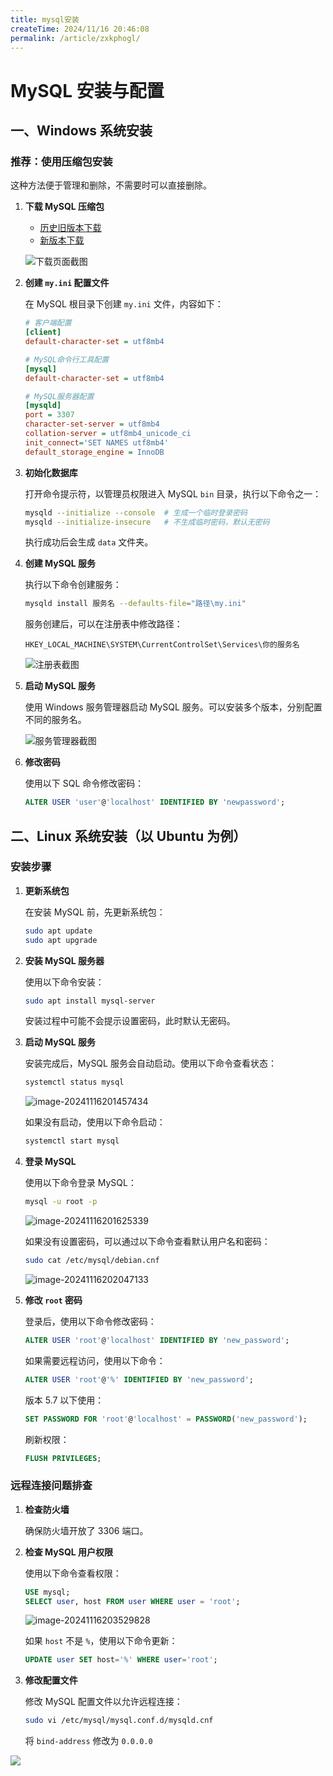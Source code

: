```yaml
---
title: mysql安装
createTime: 2024/11/16 20:46:08
permalink: /article/zxkphogl/
---
```

# MySQL 安装与配置

## 一、Windows 系统安装

### 推荐：使用压缩包安装

这种方法便于管理和删除，不需要时可以直接删除。

1. **下载 MySQL 压缩包**

   - [历史旧版本下载](https://downloads.mysql.com/archives/community/)
   - [新版本下载](https://dev.mysql.com/downloads/mysql/)

   ![下载页面截图](./img/091d76077a1e0c165e8c97de8902c0dc.png)

2. **创建 `my.ini` 配置文件**

   在 MySQL 根目录下创建 `my.ini` 文件，内容如下：

   ```ini
   # 客户端配置
   [client]
   default-character-set = utf8mb4

   # MySQL命令行工具配置
   [mysql]
   default-character-set = utf8mb4

   # MySQL服务器配置
   [mysqld]
   port = 3307
   character-set-server = utf8mb4
   collation-server = utf8mb4_unicode_ci
   init_connect='SET NAMES utf8mb4'
   default_storage_engine = InnoDB
   ```

3. **初始化数据库**

   打开命令提示符，以管理员权限进入 MySQL `bin` 目录，执行以下命令之一：

   ```bash
   mysqld --initialize --console  # 生成一个临时登录密码
   mysqld --initialize-insecure   # 不生成临时密码，默认无密码
   ```

   执行成功后会生成 `data` 文件夹。

4. **创建 MySQL 服务**

   执行以下命令创建服务：

   ```bash
   mysqld install 服务名 --defaults-file="路径\my.ini"
   ```

   服务创建后，可以在注册表中修改路径：

   ```
   HKEY_LOCAL_MACHINE\SYSTEM\CurrentControlSet\Services\你的服务名
   ```

   ![注册表截图](./img/f7db3e23d7a46cd69ea1fc454d66ba29.png)

5. **启动 MySQL 服务**

   使用 Windows 服务管理器启动 MySQL 服务。可以安装多个版本，分别配置不同的服务名。

   ![服务管理器截图](./img/a5e22417e85a60aae21e90ffd278ed6d.png)

6. **修改密码**

   使用以下 SQL 命令修改密码：

   ```sql
   ALTER USER 'user'@'localhost' IDENTIFIED BY 'newpassword';
   ```

## 二、Linux 系统安装（以 Ubuntu 为例）

### 安装步骤

1. **更新系统包**

   在安装 MySQL 前，先更新系统包：

   ```bash
   sudo apt update
   sudo apt upgrade
   ```

2. **安装 MySQL 服务器**

   使用以下命令安装：

   ```bash
   sudo apt install mysql-server
   ```

   安装过程中可能不会提示设置密码，此时默认无密码。

3. **启动 MySQL 服务**

   安装完成后，MySQL 服务会自动启动。使用以下命令查看状态：

   ```bash
   systemctl status mysql
   ```

   ![image-20241116201457434](.\img\image-20241116201457434.png)

   如果没有启动，使用以下命令启动：

   ```bash
   systemctl start mysql
   ```

4. **登录 MySQL**

   使用以下命令登录 MySQL：

   ```bash
   mysql -u root -p
   ```

   ![image-20241116201625339](.\img\image-20241116201625339.png)

   如果没有设置密码，可以通过以下命令查看默认用户名和密码：

   ```bash
   sudo cat /etc/mysql/debian.cnf
   ```

   ![image-20241116202047133](.\img\image-20241116202047133.png)

5. **修改 `root` 密码**

   登录后，使用以下命令修改密码：

   ```sql
   ALTER USER 'root'@'localhost' IDENTIFIED BY 'new_password'; 
   ```

   如果需要远程访问，使用以下命令：

   ```sql
   ALTER USER 'root'@'%' IDENTIFIED BY 'new_password';
   ```

   版本 5.7 以下使用：

   ```sql
   SET PASSWORD FOR 'root'@'localhost' = PASSWORD('new_password');
   ```

   刷新权限：

   ```sql
   FLUSH PRIVILEGES;
   ```

### 远程连接问题排查

1. **检查防火墙**

   确保防火墙开放了 3306 端口。

2. **检查 MySQL 用户权限**

   使用以下命令查看权限：

   ```sql
   USE mysql;
   SELECT user, host FROM user WHERE user = 'root';
   ```

   ![image-20241116203529828](.\img\image-20241116203529828.png)

   如果 `host` 不是 `%`，使用以下命令更新：

   ```sql
   UPDATE user SET host='%' WHERE user='root';
   ```

3. **修改配置文件**

   修改 MySQL 配置文件以允许远程连接：

   ```bash
   sudo vi /etc/mysql/mysql.conf.d/mysqld.cnf
   ```

   将 `bind-address` 修改为 `0.0.0.0`


![](.\img\3.png)